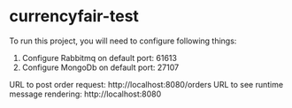 # currencyfair-test

To run this project, you will need to configure following things:

1) Configure Rabbitmq on default port: 61613
2) Configure MongoDb on default port: 27107

URL to post order request: http://localhost:8080/orders
URL to see runtime message rendering: http://localhost:8080

